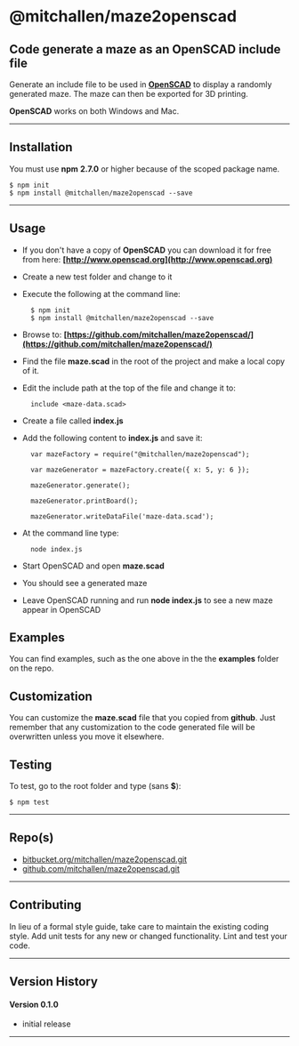 
@mitchallen/maze2openscad
==
Code generate a maze as an OpenSCAD include file
--

Generate an include file to be used in __[OpenSCAD](http://www.openscad.org)__ to display a randomly generated maze. The maze can then be exported for 3D printing.

__OpenSCAD__ works on both Windows and Mac.

* * *
## Installation

You must use __npm__ __2.7.0__ or higher because of the scoped package name.

    $ npm init
    $ npm install @mitchallen/maze2openscad --save
  
* * *

## Usage

* If you don't have a copy of __OpenSCAD__ you can download it for free from here: __[http://www.openscad.org](http://www.openscad.org)__
* Create a new test folder and change to it
* Execute the following at the command line:

        $ npm init
        $ npm install @mitchallen/maze2openscad --save
        
* Browse to: __[https://github.com/mitchallen/maze2openscad/](https://github.com/mitchallen/maze2openscad/)__
* Find the file __maze.scad__ in the root of the project and make a local copy of it.
* Edit the include path at the top of the file and change it to:

        include <maze-data.scad>

* Create a file called __index.js__
* Add the following content to __index.js__ and save it:

	    var mazeFactory = require("@mitchallen/maze2openscad");

	    var mazeGenerator = mazeFactory.create({ x: 5, y: 6 });
	
        mazeGenerator.generate();
    
        mazeGenerator.printBoard();
    
        mazeGenerator.writeDataFile('maze-data.scad');
        
* At the command line type:

        node index.js
        
* Start OpenSCAD and open __maze.scad__
* You should see a generated maze
* Leave OpenSCAD running and run __node index.js__ to see a new maze appear in OpenSCAD

## Examples

You can find examples, such as the one above in the the __examples__ folder on the repo.


## Customization

You can customize the __maze.scad__ file that you copied from __github__. Just remember that any customization to the code generated file will be overwritten unless you move it elsewhere.

## Testing

To test, go to the root folder and type (sans __$__):

    $ npm test
   
* * *
 
## Repo(s)

* [bitbucket.org/mitchallen/maze2openscad.git](https://bitbucket.org/mitchallen/maze2openscad.git)
* [github.com/mitchallen/maze2openscad.git](https://github.com/mitchallen/maze2openscad.git)

* * *

## Contributing

In lieu of a formal style guide, take care to maintain the existing coding style.
Add unit tests for any new or changed functionality. Lint and test your code.

* * *

## Version History

#### Version 0.1.0 

* initial release

* * *
